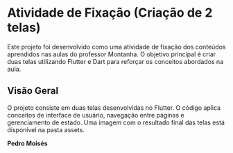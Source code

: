 # Atividade de Fixação (Criação de 2 telas)

Este projeto foi desenvolvido como uma atividade de fixação dos conteúdos aprendidos nas aulas do professor Montanha. O objetivo principal é criar duas telas utilizando Flutter e Dart para reforçar os conceitos abordados na aula.

## Visão Geral

O projeto consiste em duas telas desenvolvidas no Flutter. O código aplica conceitos de interface de usuário, navegação entre páginas e gerenciamento de estado.
Uma imagem com o resultado final das telas está disponível na pasta assets.

**Pedro Moisés**

